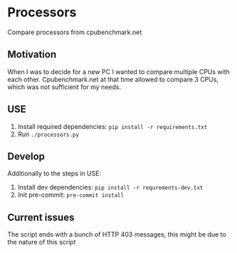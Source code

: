 # Processors

Compare processors from cpubenchmark.net

## Motivation

When I was to decide for a new PC I wanted to compare multiple CPUs with each other.
Cpubenchmark.net at that time allowed to compare 3 CPUs, which was not sufficient for my needs.

## USE

1. Install required dependencies: `pip install -r requirements.txt`
2. Run `./processors.py`

## Develop

Additionally to the steps in USE:

1. Install dev dependencies: `pip install -r requrements-dev.txt`
2. Init pre-commit: `pre-commit install`

## Current issues

The script ends with a bunch of HTTP 403 messages, this might be due to the nature of this script
